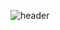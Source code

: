 ![header](https://capsule-render.vercel.app/api?type=waving&color=6bd175&height=300&section=header&text=Welcome&fontAlign=50&fontAlignY=45&desc=Hyunmin200's%20Github&descSize=25&descAlign=70&descAlignY=61&fontSize=120&fontColor=ffffff)
<div align = center>
  
</div>
